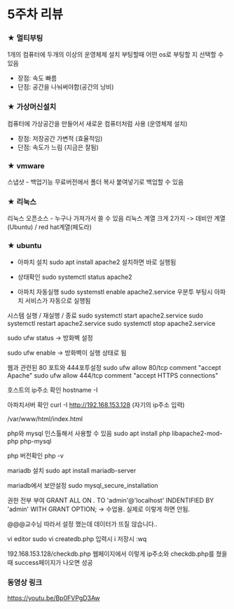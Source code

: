# 5주차 리뷰


### ★ 멀티부팅

1개의 컴퓨터에 두개의 이상의 운영체제 설치
부팅할때 어떤 os로 부팅할 지 선택할 수 있음

  * 장점: 속도 빠름
  * 단점: 공간을 나눠써야함(공간의 낭비)

</hr>

### ★ 가상머신설치 

컴퓨터에 가상공간을 만들어서 새로운 컴퓨터처럼 사용
(운영체제 설치)

 * 장점: 저장공간 가변적 (효율적임)
 * 단점: 속도가 느림 (지금은 잘됨)

</hr>

### ★ vmware

스냅샷 - 백업기능
무료버전에서 폴더 복사 붙여넣기로 백업할 수 있음


### ★ 리눅스

리눅스 오픈소스 - 누구나 가져가서 쓸 수 있음
리눅스 계열 크게 2가지 -> 데비안 계열(Ubuntu) / red hat계열(페도라)


### ★ ubuntu

* 아파치 설치
sudo apt install apache2
설치하면 바로 실행됨

* 상태확인
sudo systemctl status apache2

* 아파치 자동실행
sudo systemstl enable apache2.service
우분투 부팅시 아파치 서비스가 자동으로 실행됨



시스템 실행 / 재실행 / 종료
sudo systemctl start apache2.service
sudo systemctl restart apache2.service
sudo systemctl stop apache2.service


sudo ufw status -> 방화벽 설정

sudo ufw enable -> 방화벽이 실행 상태로 됨

웹과 관련된 80 포트와 444포투설정
sudo ufw allow 80/tcp comment "accept Apache"
sudo ufw allow 444/tcp comment "accept HTTPS connections"

호스트의 ip주소 확인
hostname -I

아파치서버 확인
curl -I http://192.168.153.128 (자기의 ip주소 입력)

/var/www/html/index.html

php와 mysql 인스톨해서 사용할 수 있음
sudo apt install php libapache2-mod-php php-mysql

php 버전확인
php -v

mariadb 설치
sudo apt install mariadb-server

mariadb에서 보안설정
sudo mysql_secure_installation

권한 전부 부여 
GRANT ALL ON *.* TO 'admin'@'localhost' INDENTIFIED BY 'admin' WITH GRANT OPTION; -> 수업용. 실제로 이렇게 하면 안됨.


@@@교수님 따라서 설정 했는데 데이터가 뜨질 않습니다..



vi editor
sudo vi createdb.php
입력시 i
저장시 :wq


192.168.153.128/checkdb.php
웹페이지에서 이렇게 ip주소와 checkdb.php를 쳤을때 
success페이지가 나오면 성공


### 동영상 링크
<https://youtu.be/Bp0FVPgD3Aw>
